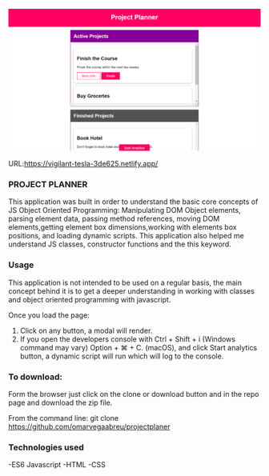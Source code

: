 ![alt text](/assets/images/planner.PNG)

URL:https://vigilant-tesla-3de625.netlify.app/

### PROJECT PLANNER

This application was built in order to understand the basic core concepts of JS Object Oriented Programming: Manipulating DOM Object elements, parsing element data, passing method references, moving DOM elements,getting element box dimensions,working with elements box positions, and loading dynamic scripts. This application also helped me understand JS classes, constructor functions and the this keyword.

### Usage

This application is not intended to be used on a regular basis, the main concept behind it is to get a deeper understanding in working with classes and object oriented programming with javascript.

Once you load the page:

1. Click on any button, a modal will render.
2. If you open the developers console with Ctrl + Shift + i (Windows command may vary) Option + ⌘ + C. (macOS), and click Start analytics button, a dynamic script will run which will log to the console.

### To download:

Form the browser just click on the clone or download button and in the repo page and download the zip file.

From the command line: git clone https://github.com/omarvegaabreu/projectplaner

### Technologies used

-ES6 Javascript
-HTML
-CSS
